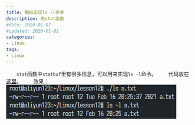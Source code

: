 ```yaml
---
title: 模拟实现ls -l命令
description: 用stat函数
#date: 2020-01-01 
#updated: 2020-01-01
categories:
- Linux
tags:
- Linux
---
```


&emsp;&emsp;`stat`函数中`statbuf`里有很多信息，可以用来实现`ls -l`命令。
&emsp;&emsp;代码放在[这里](https://github.com/luosq0123/Luosq_Code_Snippet/blob/master/Linux/ls-l/ls-l.c)。
&emsp;&emsp;效果：
![ls-l](2021-02-17-模拟实现ls-l命令.assets/210217模拟ls-l命令.png)